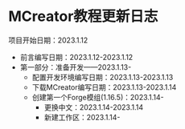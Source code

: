 # MCreator教程更新日志

项目开始日期：2023.1.12

* 前言编写日期：2023.1.12-2023.1.12
* 第一部分：准备开发——2023.1.13-
  * 配置开发环境编写日期：2023.1.13-2023.1.13
  * 下载MCreator编写日期：2023.1.13-2023.1.14
  * 创建第一个Forge模组(1.16.5)：2023.1.14-
    * 更换中文：2023.1.14-2023.1.14
    * 新建工作区：2023.1.14-
